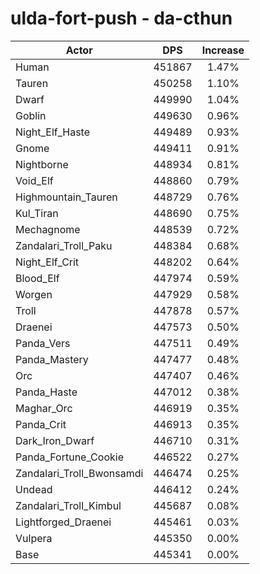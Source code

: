 # ulda-fort-push - da-cthun
| Actor | DPS | Increase |
|---|:---:|:---:|
|Human|451867|1.47%|
|Tauren|450258|1.10%|
|Dwarf|449990|1.04%|
|Goblin|449630|0.96%|
|Night_Elf_Haste|449489|0.93%|
|Gnome|449411|0.91%|
|Nightborne|448934|0.81%|
|Void_Elf|448860|0.79%|
|Highmountain_Tauren|448729|0.76%|
|Kul_Tiran|448690|0.75%|
|Mechagnome|448539|0.72%|
|Zandalari_Troll_Paku|448384|0.68%|
|Night_Elf_Crit|448202|0.64%|
|Blood_Elf|447974|0.59%|
|Worgen|447929|0.58%|
|Troll|447878|0.57%|
|Draenei|447573|0.50%|
|Panda_Vers|447511|0.49%|
|Panda_Mastery|447477|0.48%|
|Orc|447407|0.46%|
|Panda_Haste|447012|0.38%|
|Maghar_Orc|446919|0.35%|
|Panda_Crit|446913|0.35%|
|Dark_Iron_Dwarf|446710|0.31%|
|Panda_Fortune_Cookie|446522|0.27%|
|Zandalari_Troll_Bwonsamdi|446474|0.25%|
|Undead|446412|0.24%|
|Zandalari_Troll_Kimbul|445687|0.08%|
|Lightforged_Draenei|445461|0.03%|
|Vulpera|445350|0.00%|
|Base|445341|0.00%|
